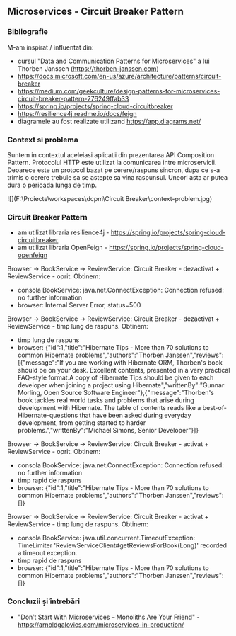 ## Microservices - Circuit Breaker Pattern

### Bibliografie

M-am inspirat / influentat din:

- cursul "Data and Communication Patterns for Microservices" a lui Thorben Janssen (https://thorben-janssen.com)
- https://docs.microsoft.com/en-us/azure/architecture/patterns/circuit-breaker
- https://medium.com/geekculture/design-patterns-for-microservices-circuit-breaker-pattern-276249ffab33
- https://spring.io/projects/spring-cloud-circuitbreaker
- https://resilience4j.readme.io/docs/feign
- diagramele au fost realizate utilizand https://app.diagrams.net/

### Context si problema

Suntem in contextul aceleiasi aplicatii din prezentarea API Composition Pattern. Protocolul HTTP este utilizat la comunicarea intre microservicii. Deoarece este un protocol bazat pe cerere/raspuns sincron, dupa ce s-a trimis o cerere trebuie sa se astepte sa vina raspunsul. Uneori asta ar putea dura o perioada lunga de timp.

![](F:\Proiecte\workspaces\dcpm\Circuit Breaker\context-problem.jpg)

### Circuit Breaker Pattern

- am utilizat libraria resilience4j - https://spring.io/projects/spring-cloud-circuitbreaker
- am utilizat libraria OpenFeign - https://spring.io/projects/spring-cloud-openfeign

Browser -> BookService -> ReviewService: Circuit Breaker - dezactivat + ReviewService - oprit. Obtinem:

- consola BookService: java.net.ConnectException: Connection refused: no further information
- browser: Internal Server Error, status=500

Browser -> BookService -> ReviewService: Circuit Breaker - dezactivat + ReviewService - timp lung de raspuns. Obtinem:

- timp lung de raspuns
- browser: {"id":1,"title":"Hibernate Tips - More than 70 solutions to common Hibernate problems","authors":"Thorben Janssen","reviews":[{"message":"If you are working with Hibernate ORM, Thorben's book should be on your desk. Excellent contents, presented in a very practical FAQ-style format.A copy of Hibernate Tips should be given to each developer when joining a project using Hibernate","writtenBy":"Gunnar Morling, Open Source Software Engineer"},{"message":"Thorben's book tackles real world tasks and problems that arise during development with Hibernate. The table of contents reads like a best-of-Hibernate-questions that have been asked during everyday development, from getting started to harder problems.","writtenBy":"Michael Simons, Senior Developer"}]}

Browser -> BookService -> ReviewService: Circuit Breaker - activat + ReviewService - oprit. Obtinem:

- consola BookService: java.net.ConnectException: Connection refused: no further information
- timp rapid de raspuns
- browser: {"id":1,"title":"Hibernate Tips - More than 70 solutions to common Hibernate problems","authors":"Thorben Janssen","reviews":[]}

Browser -> BookService -> ReviewService: Circuit Breaker - activat + ReviewService - timp lung de raspuns. Obtinem:

- consola BookService: java.util.concurrent.TimeoutException: TimeLimiter 'ReviewServiceClient#getReviewsForBook(Long)' recorded a timeout exception.
- timp rapid de raspuns
- browser: {"id":1,"title":"Hibernate Tips - More than 70 solutions to common Hibernate problems","authors":"Thorben Janssen","reviews":[]}

### Concluzii și întrebări

- "Don’t Start With Microservices – Monoliths Are Your Friend" - https://arnoldgalovics.com/microservices-in-production/
